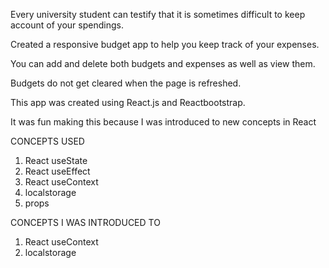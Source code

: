 Every university student can testify that it is sometimes difficult to keep account of your spendings.

Created a responsive budget app to help you keep track of your expenses.

You can add and delete both budgets and expenses as well as view them.

Budgets do not get cleared when the page is refreshed.

This app was created using React.js and Reactbootstrap.

It was fun making this because I was introduced to new concepts in React


CONCEPTS USED
1. React useState
2. React useEffect
3. React useContext
4. localstorage
5. props


CONCEPTS I WAS INTRODUCED TO
1. React useContext
2. localstorage
